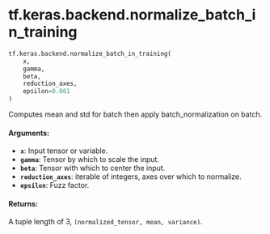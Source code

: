 <div itemscope itemtype="http://developers.google.com/ReferenceObject">
<meta itemprop="name" content="tf.keras.backend.normalize_batch_in_training" />
<meta itemprop="path" content="Stable" />
</div>

# tf.keras.backend.normalize_batch_in_training

``` python
tf.keras.backend.normalize_batch_in_training(
    x,
    gamma,
    beta,
    reduction_axes,
    epsilon=0.001
)
```

Computes mean and std for batch then apply batch_normalization on batch.

#### Arguments:

* <b>`x`</b>: Input tensor or variable.
* <b>`gamma`</b>: Tensor by which to scale the input.
* <b>`beta`</b>: Tensor with which to center the input.
* <b>`reduction_axes`</b>: iterable of integers,
        axes over which to normalize.
* <b>`epsilon`</b>: Fuzz factor.


#### Returns:

A tuple length of 3, `(normalized_tensor, mean, variance)`.